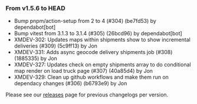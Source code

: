 ### From v1.5.6 to HEAD

- Bump pnpm/action-setup from 2 to 4 (#304) (be7fd53) by dependabot[bot]
- Bump vitest from 3.1.3 to 3.1.4 (#305) (26bcd96) by dependabot[bot]
- XMDEV-302: Updates maps within shipments show to show incremental deliveries (#309) (5c9ff13) by Jon
- XMDEV-331: Adds async geocode delivery shipments job (#308) (1885335) by Jon
- XMDEV-327: Updates check on empty shipments array to do conditional map render on load truck page (#307) (40a85d4) by Jon
- XMDEV-329: Clean up github workflows and make them run on dependacy changes (#306) (b6793e9) by Jon

Please see our [releases](https://github.com/devxiongmao/truckin-along/releases/) page for previous changelogs per version.

